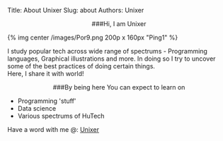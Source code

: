 Title: About Unixer
Slug: about
Authors: Unixer



<center>
###Hi, I am Unixer
</center>

{% img center /images/Por9.png 200p x 160px "Ping1" %}


I study popular tech across wide range of spectrums - Programming languages, Graphical illustrations and more. In doing so I try to uncover some of the best practices of doing certain things.  
Here, I share it with world!



<center>
###By being here You can expect to learn on
</center>

- Programming 'stuff'
- Data science
- Various spectrums of HuTech





<p> Have a word with me @: 
<a href="mailto:unixlama@gmail.com">Unixer</a>  </p>
<!--{% img center /images/about.png 600p x 400px "Ping1" %}-->
<!--<span class="fa fa-clock-o right">{% img right /images/Por7.png 400p x 200px "Ping1" %}<span class="left"> We can't no longer ignore all this. Messenger is not the issue, Message is the one. We have tp really endure all this in order to make sure we don't become political parayah. We are doing this to ensure support for our cause.</span></span>-->



<div class="decor1"></div>
